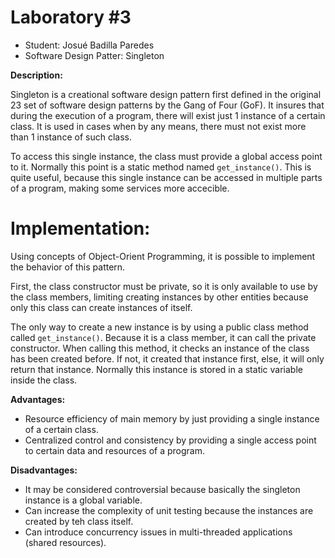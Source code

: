 # Laboratory #3

- Student: Josué Badilla Paredes
- Software Design Patter: Singleton


**Description:**

Singleton is a creational software design pattern first defined in the original
23 set of software design patterns by the Gang of Four (GoF). It insures
that during the execution of a program, there will exist just 1 instance of a 
certain class. It is used in cases when by any means, there must not exist more 
than 1 instance of such class.


To access this single instance, the class must provide a global access point to
it. Normally this point is a static method named `get_instance()`. This is quite
useful, because this single instance can be accessed in multiple parts of
a program, making some services more accecible.


# Implementation:

Using concepts of Object-Orient Programming, it is possible to implement the
behavior of this pattern.


First, the class constructor must be private, so it is only available to use by
the class members, limiting creating instances by other entities because only
this class can create instances of itself.


The only way to create a new instance is by using a public class method called 
`get_instance()`. Because it is a class member, it can call the private constructor.
When calling this method, it checks an instance of the class has been created before.
If not, it created that instance first, else, it will only return that instance.
Normally this instance is stored in a static variable inside the class.


**Advantages:**
- Resource efficiency of main memory by just providing a single instance of a certain class.
- Centralized control and consistency by providing a single access point to certain data and resources of a program. 


**Disadvantages:**
- It may be considered controversial because basically the singleton instance is a global variable.
- Can increase the complexity of unit testing because the instances are created by teh class itself.
- Can introduce concurrency issues in multi-threaded applications (shared resources).

